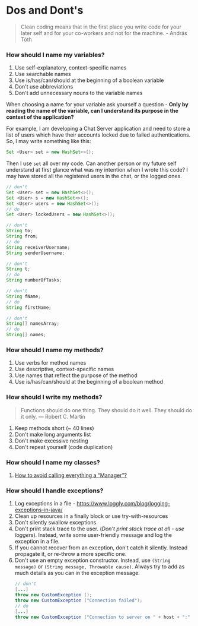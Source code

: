 # Dos and Dont's


> Clean coding means that in the first place you write code for your later self and for your co-workers and not for the machine. - András Tóth


### How should I name my variables?
1. Use self-explanatory, context-specific names
2. Use searchable names
3. Use is/has/can/should at the beginning of a boolean variable
3. Don't use abbreviations
4. Don't add unnecessary nouns to the variable names

When choosing a name for your variable ask yourself a question - **Only by reading the name of the variable, can I understand its purpose in the context of the application?**

For example, I am developing a Chat Server application and need to store a list of users which have their accounts locked due to failed authentications. So, I may write something like this:

``` java
Set <User> set = new HashSet<>();
```

Then I use `set` all over my code. Can another person or my future self understand at first glance what was my intention when I wrote this code? I may have stored all the registered users in the chat, or the logged ones.

``` java
// don't
Set <User> set = new HashSet<>();
Set <User> s = new HashSet<>();
Set <User> users = new HashSet<>();
// do
Set <User> lockedUsers = new HashSet<>();
```
``` java
// don't
String to;
String from;
// do
String receiverUsername;
String senderUsername;
```
``` java
// don't
String t;
// do
String numberOfTasks;
```
``` java
// don't
String fName;
// do
String firstName;
```
``` java
// don't
String[] namesArray;
// do
String[] names;
```
### How should I name my methods?
1. Use verbs for method names
2. Use descriptive, context-specific names
3. Use names that reflect the purpose of the method
4. Use is/has/can/should at the beginning of a boolean method

### How should I write my methods?
> Functions should do one thing. They should do it well. They should do it only. — Robert C. Martin

1. Keep methods short (~ 40 lines)
2. Don't make long arguments list
3. Don't make excessive nesting
4. Don't repeat yourself (code duplication)

### How should I name my classes?
1. [How to avoid calling everything a “<WhatEver>Manager”?](https://stackoverflow.com/questions/1866794/naming-classes-how-to-avoid-calling-everything-a-whatevermanager)

### How should I handle exceptions?
1. Log exceptions in a file - https://www.loggly.com/blog/logging-exceptions-in-java/
2. Clean up resources in a finally block or use try-with-resources
3. Don't silently swallow exceptions
4. Don't print stack trace to the user. (*Don't print stack trace at all - use loggers*). Instead, write some user-friendly message and log the exception in a file.
5. If you cannot recover from an exception, don't catch it silently. Instead propagate it, or re-throw a more specific one.
6. Don't use an empty exception constructor. Instead, use `(String message)` or `(String message, Throwable cause)`. Always try to add as much details as you can in the exception message.
    ``` java
    // don't
    [...]
    throw new CustomException ();
    throw new CustomException ("Connection failed");
    // do
    [...]
    throw new CustomException ("Connection to server on " + host + ":" + port + " cannot be established", ioExc);
    ```
